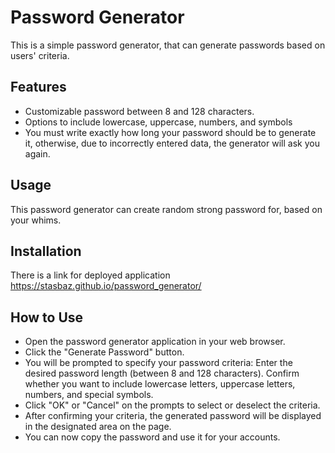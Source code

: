 # Password Generator

This is a simple password generator, that can generate passwords based on users' criteria.

## Features 

- Customizable password between 8 and 128 characters.
- Options to include lowercase, uppercase, numbers, and symbols
- You must write exactly how long your password should be to generate it, otherwise, due to incorrectly entered data, the generator will ask you again.

## Usage

This password generator can create random strong password for, based on your whims.

## Installation

There is a link for deployed application https://stasbaz.github.io/password_generator/

## How to Use

- Open the password generator application in your web browser.
- Click the "Generate Password" button.
- You will be prompted to specify your password criteria:
Enter the desired password length (between 8 and 128 characters).
Confirm whether you want to include lowercase letters, uppercase letters, numbers, and special symbols.
- Click "OK" or "Cancel" on the prompts to select or deselect the criteria.
- After confirming your criteria, the generated password will be displayed in the designated area on the page.
- You can now copy the password and use it for your accounts.
